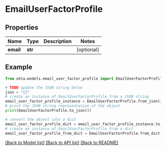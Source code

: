 # EmailUserFactorProfile


## Properties

Name | Type | Description | Notes
------------ | ------------- | ------------- | -------------
**email** | **str** |  | [optional] 

## Example

```python
from okta.models.email_user_factor_profile import EmailUserFactorProfile

# TODO update the JSON string below
json = "{}"
# create an instance of EmailUserFactorProfile from a JSON string
email_user_factor_profile_instance = EmailUserFactorProfile.from_json(json)
# print the JSON string representation of the object
print(EmailUserFactorProfile.to_json())

# convert the object into a dict
email_user_factor_profile_dict = email_user_factor_profile_instance.to_dict()
# create an instance of EmailUserFactorProfile from a dict
email_user_factor_profile_from_dict = EmailUserFactorProfile.from_dict(email_user_factor_profile_dict)
```
[[Back to Model list]](../README.md#documentation-for-models) [[Back to API list]](../README.md#documentation-for-api-endpoints) [[Back to README]](../README.md)


